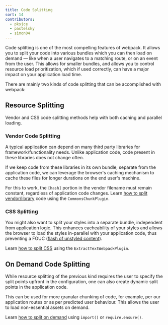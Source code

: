 ```yaml
---
title: Code Splitting
sort: 14
contributors:
  - pksjce
  - pastelsky
  - simon04
---
```


Code splitting is one of the most compelling features of webpack. It allows you to split your code into various bundles which you can then load on demand — like when a user navigates to a matching route, or on an event from the user. This allows for smaller bundles, and allows you to control resource load prioritization, which if used correctly, can have a major impact on your application load time.

There are mainly two kinds of code splitting that can be accomplished with webpack:


## Resource Splitting

Vendor and CSS code splitting methods help with both caching and parallel loading.

### Vendor Code Splitting

A typical application can depend on many third party libraries for framework/functionality needs. Unlike application code, code present in these libraries does not change often.

If we keep code from these libraries in its own bundle, separate from the application code, we can leverage the browser's caching mechanism to cache these files for longer durations on the end user's machine.

For this to work, the `[hash]` portion in the vendor filename must remain constant, regardless of application code changes. Learn [how to split vendor/library](/guides/code-splitting-libraries) code using the `CommonsChunkPlugin`.

### CSS Splitting

You might also want to split your styles into a separate bundle, independent from application logic.
This enhances cacheability of your styles and allows the browser to load the styles in-parallel with your application code, thus preventing a FOUC ([flash of unstyled content](https://en.wikipedia.org/wiki/Flash_of_unstyled_content)).

Learn [how to split CSS](/guides/code-splitting-css) using the `ExtractTextWebpackPlugin`.


## On Demand Code Splitting

While resource splitting of the previous kind requires the user to specify the split points upfront in the configuration, one can also create dynamic split points in the application code.

This can be used for more granular chunking of code, for example, per our application routes or as per predicted user behaviour. This allows the user to load non-essential assets on demand.

Learn [how to split on demand](/guides/code-splitting-async) using `import()` or `require.ensure()`.
